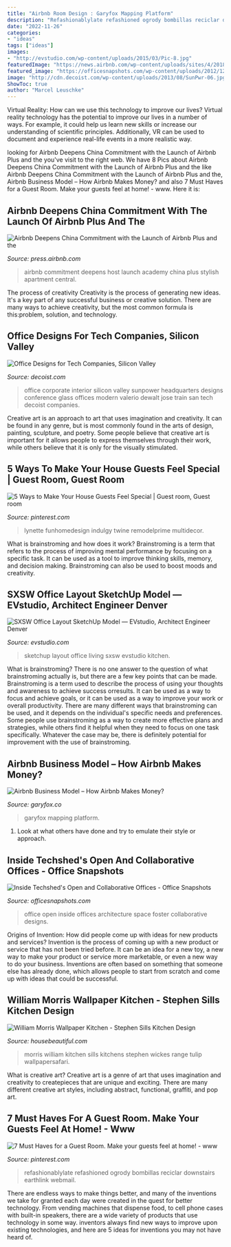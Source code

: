 ```yaml
---
title: "Airbnb Room Design : Garyfox Mapping Platform"
description: "Refashionablylate refashioned ogrody bombillas reciclar downstairs earthlink webmail"
date: "2022-11-26"
categories:
- "ideas"
tags: ["ideas"]
images:
- "http://evstudio.com/wp-content/uploads/2015/03/Pic-8.jpg"
featuredImage: "https://news.airbnb.com/wp-content/uploads/sites/4/2018/03/Shanghai_16046471_livingroom_02.jpg?resize=1024%2C683"
featured_image: "https://officesnapshots.com/wp-content/uploads/2012/12/03_Open-Office-1-700x523.jpg"
image: "http://cdn.decoist.com/wp-content/uploads/2013/08/SunPwr-06.jpg"
ShowToc: true
author: "Marcel Leuschke"
---
```



Virtual Reality: How can we use this technology to improve our lives?
Virtual reality technology has the potential to improve our lives in a number of ways. For example, it could help us learn new skills or increase our understanding of scientific principles. Additionally, VR can be used to document and experience real-life events in a more realistic way.

	

		
looking for Airbnb Deepens China Commitment with the Launch of Airbnb Plus and the you've visit to the right web. We have 8 Pics about Airbnb Deepens China Commitment with the Launch of Airbnb Plus and the like Airbnb Deepens China Commitment with the Launch of Airbnb Plus and the, Airbnb Business Model – How Airbnb Makes Money? and also 7 Must Haves for a Guest Room. Make your guests feel at home! - www. Here it is:
		
    
## Airbnb Deepens China Commitment With The Launch Of Airbnb Plus And The

<img loading=lazy src="https://news.airbnb.com/wp-content/uploads/sites/4/2018/03/Shanghai_16046471_livingroom_02.jpg?resize=1024%2C683" onerror="this.onerror=null;this.src='https://tse4.mm.bing.net/th?id=OIP.Y68fr3GzMHjwJyCmoXdPNgHaE8&amp;pid=15.1';" alt="Airbnb Deepens China Commitment with the Launch of Airbnb Plus and the">

_Source: press.airbnb.com_

>airbnb commitment deepens host launch academy china plus stylish apartment central. 

	

The process of creativity
Creativity is the process of generating new ideas. It's a key part of any successful business or creative solution. There are many ways to achieve creativity, but the most common formula is this:problem, solution, and technology.

    
## Office Designs For Tech Companies, Silicon Valley

<img loading=lazy src="http://cdn.decoist.com/wp-content/uploads/2013/08/SunPwr-06.jpg" onerror="this.onerror=null;this.src='https://tse3.mm.bing.net/th?id=OIP.hJp5zepJGcYHOQsweHYOngHaE8&amp;pid=15.1';" alt="Office Designs for Tech Companies, Silicon Valley">

_Source: decoist.com_

>office corporate interior silicon valley sunpower headquarters designs conference glass offices modern valerio dewalt jose train san tech decoist companies. 

	

Creative art is an approach to art that uses imagination and creativity. It can be found in any genre, but is most commonly found in the arts of design, painting, sculpture, and poetry. Some people believe that creative art is important for it allows people to express themselves through their work, while others believe that it is only for the visually stimulated.

    
## 5 Ways To Make Your House Guests Feel Special | Guest Room, Guest Room

<img loading=lazy src="https://i.pinimg.com/736x/27/2b/5b/272b5b81340f966ef9d22831d450985c.jpg" onerror="this.onerror=null;this.src='https://tse1.mm.bing.net/th?id=OIP.eiwlIWXW3djpP6iu-uw2CQHaL2&amp;pid=15.1';" alt="5 Ways to Make Your House Guests Feel Special | Guest room, Guest room">

_Source: pinterest.com_

>lynette funhomedesign indulgy twine remodelprime multidecor. 

	

What is brainstroming and how does it work?
Brainstroming is a term that refers to the process of improving mental performance by focusing on a specific task. It can be used as a tool to improve thinking skills, memory, and decision making. Brainstroming can also be used to boost moods and creativity.

    
## SXSW Office Layout SketchUp Model — EVstudio, Architect Engineer Denver

<img loading=lazy src="http://evstudio.com/wp-content/uploads/2015/03/Pic-8.jpg" onerror="this.onerror=null;this.src='https://tse1.mm.bing.net/th?id=OIP.wgoTo1eVAhvKejFsY2MmggHaDh&amp;pid=15.1';" alt="SXSW Office Layout SketchUp Model — EVstudio, Architect Engineer Denver">

_Source: evstudio.com_

>sketchup layout office living sxsw evstudio kitchen. 

	

What is brainstroming?
There is no one answer to the question of what brainstroming actually is, but there are a few key points that can be made. Brainstroming is a term used to describe the process of using your thoughts and awareness to achieve success orresults. It can be used as a way to focus and achieve goals, or it can be used as a way to improve your work or overall productivity. There are many different ways that brainstroming can be used, and it depends on the individual's specific needs and preferences. Some people use brainstroming as a way to create more effective plans and strategies, while others find it helpful when they need to focus on one task specifically. Whatever the case may be, there is definitely potential for improvement with the use of brainstroming.

    
## Airbnb Business Model – How Airbnb Makes Money?

<img loading=lazy src="https://www.garyfox.co/wp-content/uploads/2020/02/airbnb-platform-business-model.png" onerror="this.onerror=null;this.src='https://tse1.mm.bing.net/th?id=OIP.-kW6KfLtre0hnqcuh89PAQHaFO&amp;pid=15.1';" alt="Airbnb Business Model – How Airbnb Makes Money?">

_Source: garyfox.co_

>garyfox mapping platform. 

	

1. Look at what others have done and try to emulate their style or approach.

    
## Inside Techshed&#039;s Open And Collaborative Offices - Office Snapshots

<img loading=lazy src="https://officesnapshots.com/wp-content/uploads/2012/12/03_Open-Office-1-700x523.jpg" onerror="this.onerror=null;this.src='https://tse1.mm.bing.net/th?id=OIP.eTuiLn_hXodQe8MY9SLRRwHaFi&amp;pid=15.1';" alt="Inside Techshed&#039;s Open and Collaborative Offices - Office Snapshots">

_Source: officesnapshots.com_

>office open inside offices architecture space foster collaborative designs. 

	

Origins of Invention: How did people come up with ideas for new products and services?
Invention is the process of coming up with a new product or service that has not been tried before. It can be an idea for a new toy, a new way to make your product or service more marketable, or even a new way to do your business. Inventions are often based on something that someone else has already done, which allows people to start from scratch and come up with ideas that could be successful.

    
## William Morris Wallpaper Kitchen - Stephen Sills Kitchen Design

<img loading=lazy src="https://hips.hearstapps.com/hbu.h-cdn.co/assets/cm/15/04/1600x800/54c0fcfecd55f_-_-william-morris-tulip-frieze-wallpaper-sills-0913-dund8j-s2.jpg?resize=1200:*" onerror="this.onerror=null;this.src='https://tse2.mm.bing.net/th?id=OIP.04hh_aEwNYPkbd0CI8vS5wHaDt&amp;pid=15.1';" alt="William Morris Wallpaper Kitchen - Stephen Sills Kitchen Design">

_Source: housebeautiful.com_

>morris william kitchen sills kitchens stephen wickes range tulip wallpapersafari. 

	

What is creative art?
Creative art is a genre of art that uses imagination and creativity to createpieces that are unique and exciting. There are many different creative art styles, including abstract, functional, graffiti, and pop art.

    
## 7 Must Haves For A Guest Room. Make Your Guests Feel At Home! - Www

<img loading=lazy src="https://i.pinimg.com/originals/95/79/36/9579364dd24d9b231cd6c0245f5459bc.jpg" onerror="this.onerror=null;this.src='https://tse3.mm.bing.net/th?id=OIP.-Fh7Tyj85tj2xKBe4cjejAHaOY&amp;pid=15.1';" alt="7 Must Haves for a Guest Room. Make your guests feel at home! - www">

_Source: pinterest.com_

>refashionablylate refashioned ogrody bombillas reciclar downstairs earthlink webmail. 

	

There are endless ways to make things better, and many of the inventions we take for granted each day were created in the quest for better technology. From vending machines that dispense food, to cell phone cases with built-in speakers, there are a wide variety of products that use technology in some way. inventors always find new ways to improve upon existing technologies, and here are 5 ideas for inventions you may not have heard of.

